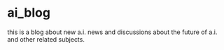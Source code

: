 # ai_blog
this is a blog about new a.i. news and discussions about the future of a.i. and other related subjects.
